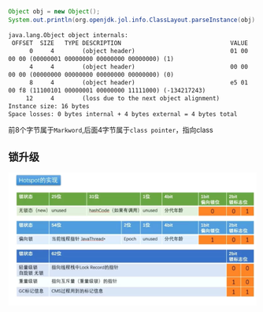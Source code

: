 ```java
Object obj = new Object();
System.out.println(org.openjdk.jol.info.ClassLayout.parseInstance(obj).toPrintable());
```

```
java.lang.Object object internals:
 OFFSET  SIZE   TYPE DESCRIPTION                               VALUE
      0     4        (object header)                           01 00 00 00 (00000001 00000000 00000000 00000000) (1)
      4     4        (object header)                           00 00 00 00 (00000000 00000000 00000000 00000000) (0)
      8     4        (object header)                           e5 01 00 f8 (11100101 00000001 00000000 11111000) (-134217243)
     12     4        (loss due to the next object alignment)
Instance size: 16 bytes
Space losses: 0 bytes internal + 4 bytes external = 4 bytes total
```

前8个字节属于`Markword`,后面4字节属于`class pointer`，指向class



## 锁升级





![image-20220703224226268](../img/image-20220703224226268.png)